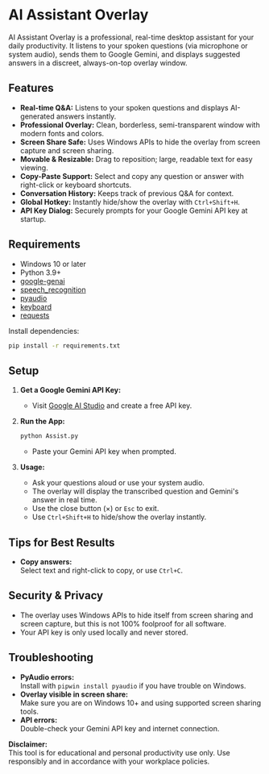 # AI Assistant Overlay

AI Assistant Overlay is a professional, real-time desktop assistant for your daily productivity. It listens to your spoken questions (via microphone or system audio), sends them to Google Gemini, and displays suggested answers in a discreet, always-on-top overlay window.

## Features

- **Real-time Q&A:** Listens to your spoken questions and displays AI-generated answers instantly.
- **Professional Overlay:** Clean, borderless, semi-transparent window with modern fonts and colors.
- **Screen Share Safe:** Uses Windows APIs to hide the overlay from screen capture and screen sharing.
- **Movable & Resizable:** Drag to reposition; large, readable text for easy viewing.
- **Copy-Paste Support:** Select and copy any question or answer with right-click or keyboard shortcuts.
- **Conversation History:** Keeps track of previous Q&A for context.
- **Global Hotkey:** Instantly hide/show the overlay with `Ctrl+Shift+H`.
- **API Key Dialog:** Securely prompts for your Google Gemini API key at startup.

## Requirements

- Windows 10 or later
- Python 3.9+
- [google-genai](https://pypi.org/project/google-genai/)
- [speech_recognition](https://pypi.org/project/SpeechRecognition/)
- [pyaudio](https://pypi.org/project/PyAudio/)
- [keyboard](https://pypi.org/project/keyboard/)
- [requests](https://pypi.org/project/requests/)

Install dependencies:
```sh
pip install -r requirements.txt
```

## Setup

1. **Get a Google Gemini API Key:**  
   - Visit [Google AI Studio](https://aistudio.google.com/app/apikey) and create a free API key.

2. **Run the App:**
   ```sh
   python Assist.py
   ```
   - Paste your Gemini API key when prompted.

3. **Usage:**
   - Ask your questions aloud or use your system audio.
   - The overlay will display the transcribed question and Gemini's answer in real time.
   - Use the close button (×) or `Esc` to exit.
   - Use `Ctrl+Shift+H` to hide/show the overlay instantly.

## Tips for Best Results

- **Copy answers:**  
  Select text and right-click to copy, or use `Ctrl+C`.

## Security & Privacy

- The overlay uses Windows APIs to hide itself from screen sharing and screen capture, but this is not 100% foolproof for all software.
- Your API key is only used locally and never stored.

## Troubleshooting

- **PyAudio errors:**  
  Install with `pipwin install pyaudio` if you have trouble on Windows.
- **Overlay visible in screen share:**  
  Make sure you are on Windows 10+ and using supported screen sharing tools.
- **API errors:**  
  Double-check your Gemini API key and internet connection.

**Disclaimer:**  
This tool is for educational and personal productivity use only. Use responsibly and in accordance with your workplace policies.
